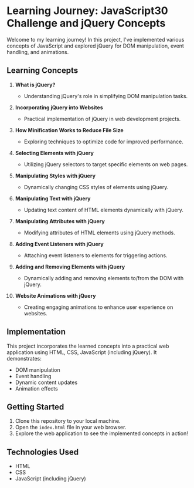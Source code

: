 # Learning Journey: JavaScript30 Challenge and jQuery Concepts

Welcome to my learning journey! In this project, I've implemented various concepts of  JavaScript and explored jQuery for DOM manipulation, event handling, and animations.

## Learning Concepts

1. **What is jQuery?**
   - Understanding jQuery's role in simplifying DOM manipulation tasks.

2. **Incorporating jQuery into Websites**
   - Practical implementation of jQuery in web development projects.

3. **How Minification Works to Reduce File Size**
   - Exploring techniques to optimize code for improved performance.

4. **Selecting Elements with jQuery**
   - Utilizing jQuery selectors to target specific elements on web pages.

5. **Manipulating Styles with jQuery**
   - Dynamically changing CSS styles of elements using jQuery.

6. **Manipulating Text with jQuery**
   - Updating text content of HTML elements dynamically with jQuery.

7. **Manipulating Attributes with jQuery**
   - Modifying attributes of HTML elements using jQuery methods.

8. **Adding Event Listeners with jQuery**
   - Attaching event listeners to elements for triggering actions.

9. **Adding and Removing Elements with jQuery**
   - Dynamically adding and removing elements to/from the DOM with jQuery.

10. **Website Animations with jQuery**
    - Creating engaging animations to enhance user experience on websites.

## Implementation

This project incorporates the learned concepts into a practical web application using HTML, CSS, JavaScript (including jQuery). It demonstrates:
- DOM manipulation
- Event handling
- Dynamic content updates
- Animation effects

## Getting Started

1. Clone this repository to your local machine.
2. Open the `index.html` file in your web browser.
3. Explore the web application to see the implemented concepts in action!

## Technologies Used

- HTML
- CSS
- JavaScript (including jQuery)

